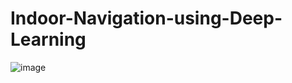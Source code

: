 # Indoor-Navigation-using-Deep-Learning


![image](https://github.com/ShreejanKumar/Indoor-Navigation-using-Deep-Learning/assets/99002627/1bbf5766-86ec-424c-ac05-0b54905d0cac)
